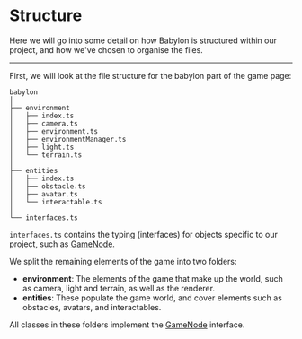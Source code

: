 # Structure

Here we will go into some detail on how Babylon is structured within our project, and how we've chosen to organise the files.

---

First, we will look at the file structure for the babylon part of the game page:
```
babylon
│
├── environment
│   ├── index.ts
│   ├── camera.ts
│   ├── environment.ts
│   ├── environmentManager.ts
│   ├── light.ts
│   └── terrain.ts
│
├── entities
│   ├── index.ts
│   ├── obstacle.ts
│   ├── avatar.ts
│   └── interactable.ts
│
└── interfaces.ts
```
`interfaces.ts` contains the typing (interfaces) for objects specific to our project, such as [GameNode](../gamenode/README.md#GameNode).

We split the remaining elements of the game into two folders: 
* **environment**: The elements of the game that make up the world, such as camera, light and terrain, as well as the renderer.
* **entities**: These populate the game world, and cover elements such as obstacles, avatars, and interactables.

All classes in these folders implement the [GameNode](../gamenode/README.md#GameNode) interface.